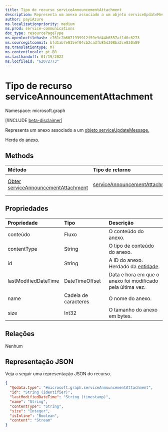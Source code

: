 ```yaml
---
title: Tipo de recurso serviceAnnouncementAttachment
description: Representa um anexo associado a um objeto serviceUpdateMessage.
author: payiAzure
ms.localizationpriority: medium
ms.prod: service-communications
doc_type: resourcePageType
ms.openlocfilehash: c761c2b6071939912f59e9d44b6557af1d0c6273
ms.sourcegitcommit: bfd1ab7e015ef04cb2ca3fb85d308ba2ce830a89
ms.translationtype: MT
ms.contentlocale: pt-BR
ms.lasthandoff: 01/19/2022
ms.locfileid: "62072773"
---
```

# <a name="serviceannouncementattachment-resource-type"></a>Tipo de recurso serviceAnnouncementAttachment

Namespace: microsoft.graph

[!INCLUDE [beta-disclaimer](../../includes/beta-disclaimer.md)]

Representa um anexo associado a um [objeto serviceUpdateMessage.](../resources/serviceupdatemessage.md)

Herda do [anexo](../resources/attachment.md).

## <a name="methods"></a>Methods
|Método|Tipo de retorno|Descrição|
|:---|:---|:---|
|[Obter serviceAnnouncementAttachment](../api/serviceannouncementattachment-get.md)|[serviceAnnouncementAttachment](../resources/serviceannouncementattachment.md)|Leia as propriedades e as relações de um [objeto serviceAnnouncementAttachment.](../resources/serviceannouncementattachment.md)|

## <a name="properties"></a>Propriedades
|Propriedade|Tipo|Descrição|
|:---|:---|:---|
|conteúdo|Fluxo|O conteúdo do anexo.|
|contentType|String|O tipo de conteúdo do anexo.|
|id|String|A ID do anexo. Herdado da [entidade](../resources/entity.md).|
|lastModifiedDateTime|DateTimeOffset|Data e hora em que o anexo foi modificado pela última vez.|
|name|Cadeia de caracteres|O nome do anexo.|
|size|Int32|O tamanho do anexo em bytes.|

## <a name="relationships"></a>Relações
Nenhum

## <a name="json-representation"></a>Representação JSON
Veja a seguir uma representação JSON do recurso.
<!-- {
  "blockType": "resource",
  "keyProperty": "id",
  "@odata.type": "microsoft.graph.serviceAnnouncementAttachment",
  "baseType": "microsoft.graph.attachment",
  "openType": false
}
-->
``` json
{
  "@odata.type": "#microsoft.graph.serviceAnnouncementAttachment",
  "id": "String (identifier)",
  "lastModifiedDateTime": "String (timestamp)",
  "name": "String",
  "contentType": "String",
  "size": "Integer",
  "isInline": "Boolean",
  "content": "Stream"
}
```
